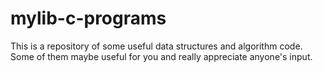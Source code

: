 mylib-c-programs
================

This is a repository of some useful data structures and algorithm code. Some of them maybe useful for you and really appreciate anyone's input.
